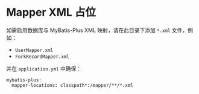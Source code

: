 # Mapper XML 占位

如需启用数据库与 MyBatis-Plus XML 映射，请在此目录下添加 `*.xml` 文件，例如：

- `UserMapper.xml`
- `ForkRecordMapper.xml`

并在 `application.yml` 中确保：

```
mybatis-plus:
  mapper-locations: classpath*:/mapper/**/*.xml
```
